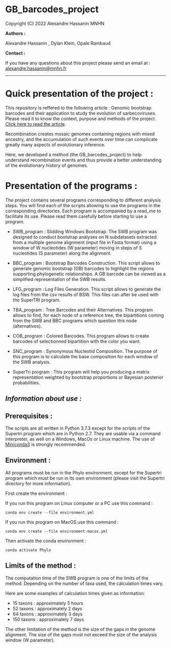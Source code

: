 # GB_barcodes_project

Copyright (C) 2022 Alexandre Hassanin MNHN


__Authors :__

Alexandre Hassanin , Dylan Klein, Opale Rambaud


__Contact :__

If you have any questions about this project please send an email at : alexandre.hassanin@mnhn.fr

--------------------------------------------------------------------------------------------------------------------------------------------


# Quick presentation of the project :


This repository is reffered to the following article : Genomic bootstrap barcodes and their application to study the evolution of sarbecoviruses. 
Please read it to know the context, purpose and methods of the project. [Click here to read the article](https://www.mdpi.com/1999-4915/14/2/440).


Recombination creates mosaic genomes containing regions with mixed ancestry, and the
accumulation of such events over time can complicate greatly many aspects of evolutionary inference.

Here, we developed a method (the GB_barcodes_project) to help understand recombination events and thus provide a better understanding of the evolutionary history of genomes.

# Presentation of the programs :

The project contains several programs corresponding to different analysis steps. You will find each of the scripts allowing to use the programs in the corresponding directories. 
Each program is accompanied by a read_me to facilitate its use. Please read them carefully before starting to use a program. 


- SWB_program : Slidding Windows Bootstrap. The SWB program was designed to conduct bootstrap analyses on N subdatasets extracted from a multiple genome alignment (input file in Fasta format) using a
window of W nucleotides (W parameter) moving in steps of S nucleotides (S parameter) along the alignment.

- BBC_program : Bootstrap Barcodes Construction. This script allows to generate genomic bootstrap (GB)
barcodes to highlight the regions supporting phylogenetic relationships. A GB barcode can be viewed as a simplified representation of the SWB results. 

- LFG_program : Log Files Generation. This script allows to generate the log files from the csv results of BSW. This files can after be used with the SuperTRI program.

- TBA_program : Tree Barcodes and their Alternatives. This program allows to find, for each node of a reference tree, the bipartitions coming from the SWB and BBC programs which question this node (alternatives).

- COB_program : Colored Barcodes. This program allows to create barcodes of selectionned bipartition with the color you want.

- SNC_program : Synonymous Nucleotid Composition. The purpose of this program is to calculate the base composition for each window of the SWB analysis.

- SuperTri program : This program will help you producing a matrix representation weighted by bootstrap proportions or Bayesian posterior probabilities.



## *Information about use :*

## Prerequisites : 

The scripts are all written in Python 3.7.3 except for the scripts of the Supertri program which are in Python 2.7. 
They are usable via a command interpreter, as well on a Windows, MacOs or Linux machine.
The use of [Miniconda3](https://docs.conda.io/en/latest/miniconda.html) is strongly recommended.

## Environment : 

All programs must be run in the Phylo environment, except for the Supertri program which must be run in its own environment
(please visit the Supertri directory for more information).

First create the environment :

 If you run this program on Linux computer or a PC use this command :

```
conda env create --file environment.yml
```
  If you run this program on MacOS use this command :

```
conda env create --file environment-macos.yml
```

Then activate the conda environment :

```
conda activate Phylo
```

## Limits of the method :


The computation time of the SWB program is one of the limits of the method. 
Depending on the number of taxa used, the calculation times vary. 

Here are some examples of calculation times given as information:

- 15 taxons : approximately 5 hours
- 52 taxons : approximately 2 days
- 64 taxons : approximately 3 days
- 150 taxons : approximately 7 days

The other limitation of the method is the size of the gaps in the genome alignment. 
The size of the gaps must not exceed the size of the analysis window (W parameter). 











